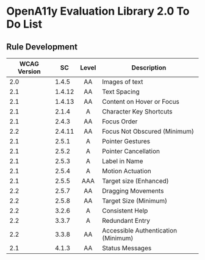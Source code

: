 # OpenA11y Evaluation Library 2.0 To Do List

## Rule Development

| WCAG Version  | SC      | Level | Description |
| ------------- | ------- | :---: | ----------- |
| 2.0          | 1.4.5    | AA    | Images of text |
| 2.1          | 1.4.12   | AA    | Text Spacing |
| 2.1          | 1.4.13   | AA    | Content on Hover or Focus |
| 2.1          | 2.1.4    | A     | Character Key Shortcuts |
| 2.1          | 2.4.3    | AA    | Focus Order |
| 2.2          | 2.4.11   | AA    | Focus Not Obscured (Minimum) |
| 2.1          | 2.5.1    | A     | Pointer Gestures |
| 2.1          | 2.5.2    | A     | Pointer Cancellation |
| 2.1          | 2.5.3    | A     | Label in Name |
| 2.1          | 2.5.4    | A     | Motion Actuation |
| 2.1          | 2.5.5    | AAA   | Target size (Enhanced) |
| 2.2          | 2.5.7    | AA    | Dragging Movements |
| 2.2          | 2.5.8    | AA    | Target Size (Minimum) |
| 2.2          | 3.2.6    | A     | Consistent Help |
| 2.2          | 3.3.7    | A     | Redundant Entry |
| 2.2          | 3.3.8    | AA    | Accessible Authentication (Minimum) |
| 2.1          | 4.1.3    | AA    | Status Messages |
